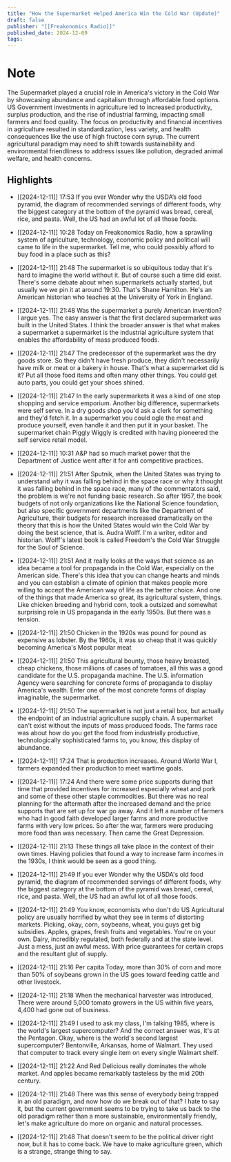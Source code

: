 ```yaml
---
title: "How the Supermarket Helped America Win the Cold War (Update)"
draft: false
publisher: "[[Freakonomics Radio]]"
published_date: 2024-12-09
tags:
---
```

# Note
 The Supermarket played a crucial role in America's victory in the Cold War by showcasing abundance and capitalism through affordable food options.
US Government investments in agriculture led to increased productivity, surplus production, and the rise of industrial farming, impacting small farmers and food quality.
The focus on productivity and financial incentives in agriculture resulted in standardization, less variety, and health consequences like the use of high fructose corn syrup.
The current agricultural paradigm may need to shift towards sustainability and environmental friendliness to address issues like pollution, degraded animal welfare, and health concerns.


## Highlights
* [[2024-12-11]] 17:53  If you ever Wonder why the USDA’s old food pyramid, the diagram of recommended servings of different foods, why the biggest category at the bottom of the pyramid was bread, cereal, rice, and pasta. Well, the US had an awful lot of all those foods.

* [[2024-12-11]] 10:28  Today on Freakonomics Radio, how a sprawling system of agriculture, technology, economic policy and political will came to life in the supermarket. Tell me, who could possibly afford to buy food in a place such as this?

* [[2024-12-11]] 21:48  The supermarket is so ubiquitous today that it's hard to imagine the world without it. But of course such a time did exist. There's some debate about when supermarkets actually started, but usually we we pin it at around 19:30. That's Shane Hamilton. He's an American historian who teaches at the University of York in England.

* [[2024-12-11]] 21:48  Was the supermarket a purely American invention? I argue yes. The easy answer is that the first declared supermarket was built in the United States. I think the broader answer is that what makes a supermarket a supermarket is the industrial agriculture system that enables the affordability of mass produced foods.

* [[2024-12-11]] 21:47  The predecessor of the supermarket was the dry goods store. So they didn't have fresh produce, they didn't necessarily have milk or meat or a bakery in house. That's what a supermarket did is it? Put all those food items and often many other things. You could get auto parts, you could get your shoes shined.

* [[2024-12-11]] 21:47  In the early supermarkets it was a kind of one stop shopping and service emporium. Another big difference, supermarkets were self serve. In a dry goods shop you'd ask a clerk for something and they'd fetch it. In a supermarket you could ogle the meat and produce yourself, even handle it and then put it in your basket. The supermarket chain Piggly Wiggly is credited with having pioneered the self service retail model.

* [[2024-12-11]] 10:31  A&P had so much market power that the Department of Justice went after it for anti competitive practices.

* [[2024-12-11]] 21:51  After Sputnik, when the United States was trying to understand why it was falling behind in the space race or why it thought it was falling behind in the space race, many of the commentators said, the problem is we're not funding basic research. So after 1957, the book budgets of not only organizations like the National Science foundation, but also specific government departments like the Department of Agriculture, their budgets for research increased dramatically on the theory that this is how the United States would win the Cold War by doing the best science, that is. Audra Wolff. I'm a writer, editor and historian. Wolff's latest book is called Freedom's the Cold War Struggle for the Soul of Science.

* [[2024-12-11]] 21:51  And it really looks at the ways that science as an idea became a tool for propaganda in the Cold War, especially on the American side. There's this idea that you can change hearts and minds and you can establish a climate of opinion that makes people more willing to accept the American way of life as the better choice. And one of the things that made America so great, its agricultural system, things. Like chicken breeding and hybrid corn, took a outsized and somewhat surprising role in US propaganda in the early 1950s. But there was a tension.

* [[2024-12-11]] 21:50  Chicken in the 1920s was pound for pound as expensive as lobster. By the 1960s, it was so cheap that it was quickly becoming America's Most popular meat

* [[2024-12-11]] 21:50  This agricultural bounty, those heavy breasted, cheap chickens, those millions of cases of tomatoes, all this was a good candidate for the U.S. propaganda machine. The U.S. information Agency were searching for concrete forms of propaganda to display America's wealth. Enter one of the most concrete forms of display imaginable, the supermarket.

* [[2024-12-11]] 21:50  The supermarket is not just a retail box, but actually the endpoint of an industrial agriculture supply chain. A supermarket can't exist without the inputs of mass produced foods. The farms race was about how do you get the food from industrially productive, technologically sophisticated farms to, you know, this display of abundance.

* [[2024-12-11]] 17:24  That is production increases. Around World War I, farmers expanded their production to meet wartime goals.

* [[2024-12-11]] 17:24  And there were some price supports during that time that provided incentives for increased especially wheat and pork and some of these other staple commodities. But there was no real planning for the aftermath after the increased demand and the price supports that are set up for war go away. And it left a number of farmers who had in good faith developed larger farms and more productive farms with very low prices. So after the war, farmers were producing more food than was necessary. Then came the Great Depression.

* [[2024-12-11]] 21:13  These things all take place in the context of their own times. Having policies that found a way to increase farm incomes in the 1930s, I think would be seen as a good thing.

* [[2024-12-11]] 21:49  If you ever Wonder why the USDA's old food pyramid, the diagram of recommended servings of different foods, why the biggest category at the bottom of the pyramid was bread, cereal, rice, and pasta. Well, the US had an awful lot of all those foods.

* [[2024-12-11]] 21:49  You know, economists who don't do US Agricultural policy are usually horrified by what they see in terms of distorting markets. Picking, okay, corn, soybeans, wheat, you guys get big subsidies. Apples, grapes, fresh fruits and vegetables. You're on your own. Dairy, incredibly regulated, both federally and at the state level. Just a mess, just an awful mess. With price guarantees for certain crops and the resultant glut of supply.

* [[2024-12-11]] 21:16  Per capita Today, more than 30% of corn and more than 50% of soybeans grown in the US goes toward feeding cattle and other livestock.

* [[2024-12-11]] 21:18  When the mechanical harvester was introduced, There were around 5,000 tomato growers in the US within five years, 4,400 had gone out of business.

* [[2024-12-11]] 21:49  I used to ask my class, I'm talking 1985, where is the world's largest supercomputer? And the correct answer was, it's at the Pentagon. Okay, where is the world's second largest supercomputer? Bentonville, Arkansas, home of Walmart. They used that computer to track every single item on every single Walmart shelf.

* [[2024-12-11]] 21:22  And Red Delicious really dominates the whole market. And apples became remarkably tasteless by the mid 20th century.

* [[2024-12-11]] 21:48  There was this sense of everybody being trapped in an old paradigm, and now how do we break out of that? I hate to say it, but the current government seems to be trying to take us back to the old paradigm rather than a more sustainable, environmentally friendly, let's make agriculture do more on organic and natural processes.

* [[2024-12-11]] 21:48  That doesn't seem to be the political driver right now, but it has to come back. We have to make agriculture green, which is a strange, strange thing to say.


